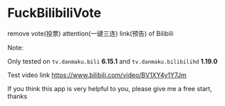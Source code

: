 # FuckBilibiliVote
remove vote(投票) attention(一键三连) link(预告) of Bilibili

Note:

Only tested on `tv.danmaku.bili` **6.15.1** and `tv.danmaku.bilibilihd` **1.19.0**

Test video link https://www.bilibili.com/video/BV1XY4y1Y7Jm

If you think this app is very helpful to you, please give me a free start, thanks
